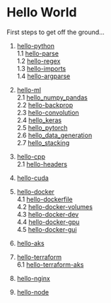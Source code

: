 # Hello World

First steps to get off the ground...

1. [hello-python](hello-python/README.md)  
    1.1 [hello-parse](hello-python/hello-parse/README.md)  
    1.2 [hello-regex](hello-python/hello-regex/README.md)  
    1.3 [hello-imports](hello-python/hello-imports/README.md)  
    1.4 [hello-argparse](hello-python/hello-argparse/README.md)  

2. [hello-ml](hello-ml/README.md)  
    2.1 [hello_numpy_pandas](hello-ml/hello_numpy_pandas.ipynb)  
    2.2 [hello-backprop](hello-ml/hello-backprop.ipynb)  
    2.3 [hello-convolution](hello-ml/hello-convolution.ipynb)  
    2.4 [hello_keras](hello-ml/hello_keras.py)  
    2.5 [hello_pytorch](hello-ml/hello_pytorch.py)  
    2.6 [hello_data_generation](hello-ml/hello_data_generation.ipynb)  
    2.7 [hello_stacking](hello-ml/hello_stacking.ipynb)  

3. [hello-cpp](hello-cpp/README.md)  
    2.1 [hello-headers](hello-cpp/hello-headers/hello_headers.cpp)  

4. [hello-cuda](hello-cuda/README.md)  

5. [hello-docker](hello-docker/README.md)  
    4.1 [hello-dockerfile](hello-docker/hello-dockerfile/README.md)  
    4.2 [hello-docker-volumes](hello-docker/hello-docker-volumes/README.md)  
    4.3 [hello-docker-dev](hello-docker/hello-docker-dev/README.md)  
    4.4 [hello-docker-gpu](hello-docker/hello-docker-gpu/README.md)  
    4.5 [hello-docker-gui](hello-docker/hello-docker-gui/README.md)  

6. [hello-aks](hello-aks/README.md)  

7. [hello-terraform](hello-terraform/README.md)  
    6.1 [hello-terraform-aks](hello-terraform/hello-terraform-aks/README.md)  

8. [hello-nginx](hello-nginx/README.md)  

9. [hello-node](hello-node/README.md)  